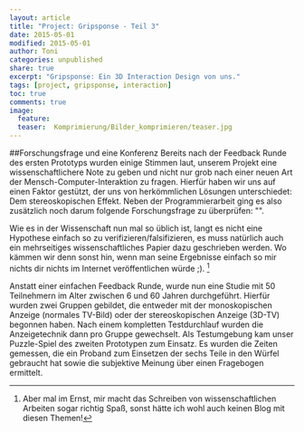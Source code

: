 ```yaml
---
layout: article
title: "Project: Gripsponse - Teil 3"
date: 2015-05-01
modified: 2015-05-01
author: Toni
categories: unpublished
share: true
excerpt: "Gripsponse: Ein 3D Interaction Design von uns."
tags: [project, gripsponse, interaction]
toc: true
comments: true
image:
  feature: 
  teaser:  Komprimierung/Bilder_komprimieren/teaser.jpg
---
```


##Forschungsfrage und eine Konferenz
Bereits nach der Feedback Runde des ersten Prototyps wurden einige Stimmen laut, unserem Projekt eine wissenschaftlichere Note zu geben und nicht nur grob nach einer neuen Art der Mensch-Computer-Interaktion zu fragen. Hierfür haben wir uns auf einen Faktor gestützt, der uns von herkömmlichen Lösungen unterschiedet: Dem stereoskopischen Effekt. Neben der Programmierarbeit ging es also zusätzlich noch darum folgende Forschungsfrage zu überprüfen: "".

Wie es in der Wissenschaft nun mal so üblich ist, langt es nicht eine Hypothese einfach so zu verifizieren/falsifizieren, es muss natürlich auch ein mehrseitiges wissenschaftliches Papier dazu geschrieben werden. Wo kämmen wir denn sonst hin, wenn man seine Ergebnisse einfach so mir nichts dir nichts im Internet veröffentlichen würde ;). [^2] 

Anstatt einer einfachen Feedback Runde, wurde nun eine Studie mit 50 Teilnehmern im Alter zwischen 6 und 60 Jahren durchgeführt. Hierfür wurden zwei Gruppen gebildet, die entweder mit der monoskopischen Anzeige (normales TV-Bild) oder der stereoskopischen Anzeige (3D-TV) begonnen haben. Nach einem kompletten Testdurchlauf wurden die Anzeigetechnik dann pro Gruppe gewechselt. Als Testumgebung kam unser Puzzle-Spiel des zweiten Prototypen zum Einsatz. Es wurden die Zeiten gemessen, die ein Proband zum Einsetzen der sechs Teile in den Würfel gebraucht hat sowie die subjektive Meinung über einen Fragebogen ermittelt. 

[^2]: Aber mal im Ernst, mir macht das Schreiben von wissenschaftlichen Arbeiten sogar richtig Spaß, sonst hätte ich wohl auch keinen Blog mit diesen Themen!
